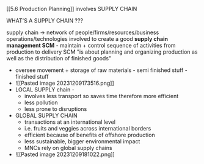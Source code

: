 [[5.6 Production Planning]] involves SUPPLY CHAIN

WHAT'S A SUPPLY CHAIN ???

supply chain -> network of people/firms/resources/business operations/technologies involved to create a good
**supply chain management SCM** - maintain + control sequence of activities from production to delivery
SCM "is about planning and organizing production as well as the distribution of finished goods"
- oversee movement + storage of raw materials - semi finished stuff - finished stuff
- ![[Pasted image 20231209173516.png]]
- LOCAL SUPPLY chain - 
	- involves less transport so saves time therefore more efficient
	- less pollution
	- less prone to disruptions
- GLOBAL SUPPLY CHAIN
	- transactions at an international level
	- i.e. fruits and veggies across international borders
	- efficient because of benefits of offshore production
	- less sustainable, bigger environmental impact
	- MNCs rely on global supply chains
- ![[Pasted image 20231209181022.png]]